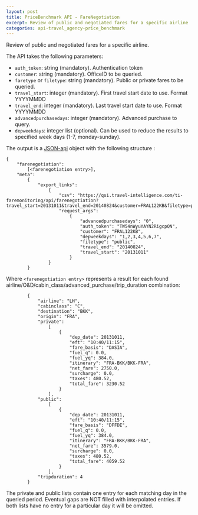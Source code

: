 ```yaml
---
layout: post
title: PriceBenchmark API - FareNegotiation
excerpt: Review of public and negotiated fares for a specific airline
categories: api-travel_agency-price_benchmark
---
```


Review of public and negotiated fares for a specific airline.

The API takes the following parameters:
* `auth_token`: string (mandatory). Authentication token
* `customer`: string (mandatory). OfficeID to be queried.
* `faretype` or `filetype`: string (mandatory). Public or private fares to be queried.
* `travel_start`: integer (mandatory). First travel start date to use. Format YYYYMMDD
* `travel_end`: integer (mandatory). Last travel start date to use. Format YYYYMMDD
* `advancedpurchasedays`: integer (mandatory). Advanced purchase to query.
* `depweekdays`: integer list (optional). Can be used to reduce the results to specified week days (1-7, monday-sunday).

The output is a [JSON-api](http://jsonapi.org/format/) object with the following structure :

	{
		"farenegotiation": 
			[<farenegotiation entry>], 
		"meta": 
			{
				"export_links": 
					{
						"csv": "https://qsi.travel-intelligence.com/ti-faremonitoring/api/farenegotiation?travel_start=20131011&travel_end=20140824&customer=FRAL122KB&filetype=public&advancedpurchasedays=0&depweekdays=1%2C2%2C3%2C4%2C5%2C6%2C7&auth_token=TW54nWyuYAYN2RigcpQN&export=csv"}, 
						"request_args": 
							{
								"advancedpurchasedays": "0", 
								"auth_token": "TW54nWyuYAYN2RigcpQN", 
								"customer": "FRAL122KB", 
								"depweekdays": "1,2,3,4,5,6,7", 
								"filetype": "public", 
								"travel_end": "20140824", 
								"travel_start": "20131011"
							}
					}
			}

Where `<farenegotiation entry>` represents a result for each found airline/O&D/cabin_class/advanced_purchase/trip_duration combination:

			{
				"airline": "LH", 
				"cabinclass": "C", 
				"destination": "BKK", 
				"origin": "FRA", 
				"private": 
					[
						{
							"dep_date": 20131011, 
							"eft": "10:40/11:15", 
							"fare_basis": "DASIA", 
							"fuel_q": 0.0, 
							"fuel_yq": 384.0, 
							"itinerary": "FRA-BKK/BKK-FRA", 
							"net_fare": 2750.0, 
							"surcharge": 0.0, 
							"taxes": 480.52, 
							"total_fare": 3230.52
						}
					], 
				"public": 
					[
						{
							"dep_date": 20131011, 
							"eft": "10:40/11:15", 
							"fare_basis": "DFFDE", 
							"fuel_q": 0.0, 
							"fuel_yq": 384.0, 
							"itinerary": "FRA-BKK/BKK-FRA", 
							"net_fare": 3579.0, 
							"surcharge": 0.0, 
							"taxes": 480.52, 
							"total_fare": 4059.52
						}
					], 
				"tripduration": 4
			}

The private and public lists contain one entry for each matching day in the queried period. Eventual gaps are NOT filled with interpolated entries. If both lists have no entry for a particular day it will be omitted.
